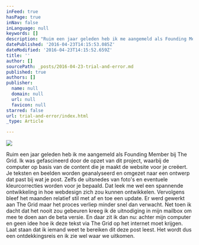 ```yaml
---
inFeed: true
hasPage: true
inNav: false
inLanguage: null
keywords: []
description: "Ruim een jaar geleden heb ik me aangemeld als Founding Member bij The Grid. Ik was gefascineerd door de opzet van dit project, waarbij de computer op basis van de content die je maakt de website voor je creëert. Je teksten en beelden worden geanalyseerd en omgezet naar een ontwerp dat past bij wat je post. Zelfs de uitsnedes van foto's en eventuele kleurcorrecties worden voor je bepaald. Dat leek me wel een spannende ontwikkeling in hoe webdesign zich zou kunnen ontwikkelen. Vervolgens bleef het maanden relatief stil met af en toe een update. Er werd gewerkt aan The Grid maar het proces verliep minder snel dan verwacht. Net toen ik dacht dat het nooit zou gebeuren kreeg ik de uitnodiging in mijn mailbox om mee te doen aan de beta versie. En daar zit ik dan nu: achter mijn computer en geen idee hoe ik deze tekst via The Grid op het internet moet krijgen. Laat staan dat ik iemand weet te bereiken dit deze post leest. Het wordt dus een ontdekkingsreis en ik zie wel waar we uitkomen."
datePublished: '2016-04-23T14:15:53.085Z'
dateModified: '2016-04-23T14:15:52.659Z'
title: ''
author: []
sourcePath: _posts/2016-04-23-trial-and-error.md
published: true
authors: []
publisher:
  name: null
  domain: null
  url: null
  favicon: null
starred: false
url: trial-and-error/index.html
_type: Article

---
```

![](https://the-grid-user-content.s3-us-west-2.amazonaws.com/912bcd08-6eee-4d3f-b875-0be35eaa9466.jpg)

Ruim een jaar geleden heb ik me aangemeld als Founding Member bij The Grid. Ik was gefascineerd door de opzet van dit project, waarbij de computer op basis van de content die je maakt de website voor je creëert. Je teksten en beelden worden geanalyseerd en omgezet naar een ontwerp dat past bij wat je post. Zelfs de uitsnedes van foto's en eventuele kleurcorrecties worden voor je bepaald. Dat leek me wel een spannende ontwikkeling in hoe webdesign zich zou kunnen ontwikkelen. Vervolgens bleef het maanden relatief stil met af en toe een update. Er werd gewerkt aan The Grid maar het proces verliep minder snel dan verwacht. Net toen ik dacht dat het nooit zou gebeuren kreeg ik de uitnodiging in mijn mailbox om mee te doen aan de beta versie. En daar zit ik dan nu: achter mijn computer en geen idee hoe ik deze tekst via The Grid op het internet moet krijgen. Laat staan dat ik iemand weet te bereiken dit deze post leest. Het wordt dus een ontdekkingsreis en ik zie wel waar we uitkomen.